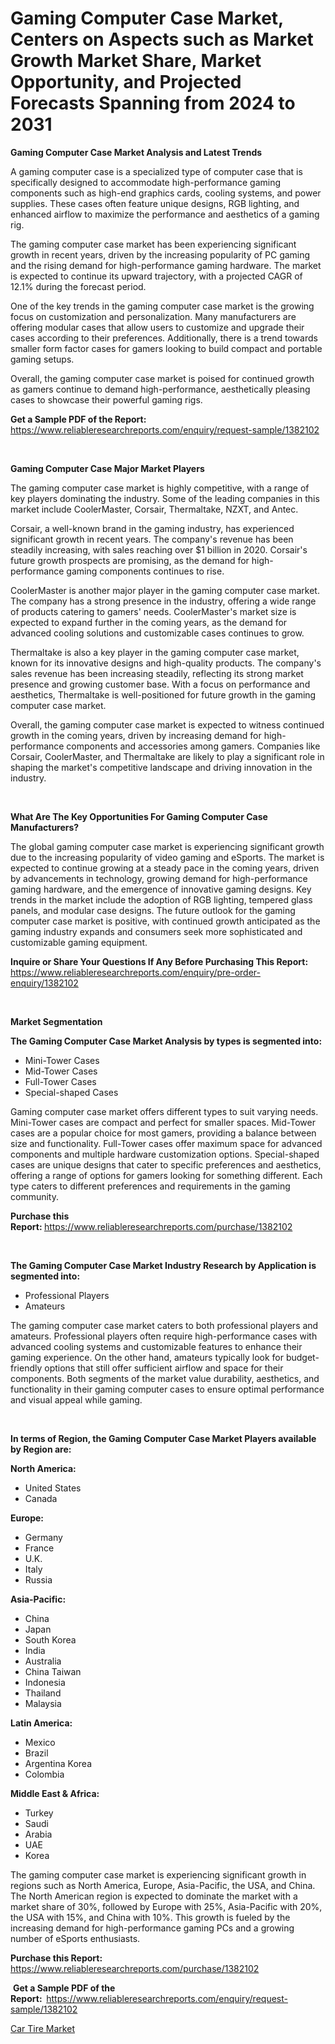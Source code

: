 <p><h1>Gaming Computer Case Market, Centers on Aspects such as Market Growth Market Share, Market Opportunity, and Projected Forecasts Spanning from 2024 to 2031</h1></p><p><strong>Gaming Computer Case Market Analysis and Latest Trends</strong></p>
<p><p>A gaming computer case is a specialized type of computer case that is specifically designed to accommodate high-performance gaming components such as high-end graphics cards, cooling systems, and power supplies. These cases often feature unique designs, RGB lighting, and enhanced airflow to maximize the performance and aesthetics of a gaming rig.</p><p>The gaming computer case market has been experiencing significant growth in recent years, driven by the increasing popularity of PC gaming and the rising demand for high-performance gaming hardware. The market is expected to continue its upward trajectory, with a projected CAGR of 12.1% during the forecast period.</p><p>One of the key trends in the gaming computer case market is the growing focus on customization and personalization. Many manufacturers are offering modular cases that allow users to customize and upgrade their cases according to their preferences. Additionally, there is a trend towards smaller form factor cases for gamers looking to build compact and portable gaming setups.</p><p>Overall, the gaming computer case market is poised for continued growth as gamers continue to demand high-performance, aesthetically pleasing cases to showcase their powerful gaming rigs.</p></p>
<p><strong>Get a Sample PDF of the Report:&nbsp;</strong> <a href="https://www.reliableresearchreports.com/enquiry/request-sample/1382102">https://www.reliableresearchreports.com/enquiry/request-sample/1382102</a></p>
<p>&nbsp;</p>
<p><strong>Gaming Computer Case Major Market Players</strong></p>
<p><p>The gaming computer case market is highly competitive, with a range of key players dominating the industry. Some of the leading companies in this market include CoolerMaster, Corsair, Thermaltake, NZXT, and Antec.</p><p>Corsair, a well-known brand in the gaming industry, has experienced significant growth in recent years. The company's revenue has been steadily increasing, with sales reaching over $1 billion in 2020. Corsair's future growth prospects are promising, as the demand for high-performance gaming components continues to rise.</p><p>CoolerMaster is another major player in the gaming computer case market. The company has a strong presence in the industry, offering a wide range of products catering to gamers' needs. CoolerMaster's market size is expected to expand further in the coming years, as the demand for advanced cooling solutions and customizable cases continues to grow.</p><p>Thermaltake is also a key player in the gaming computer case market, known for its innovative designs and high-quality products. The company's sales revenue has been increasing steadily, reflecting its strong market presence and growing customer base. With a focus on performance and aesthetics, Thermaltake is well-positioned for future growth in the gaming computer case market.</p><p>Overall, the gaming computer case market is expected to witness continued growth in the coming years, driven by increasing demand for high-performance components and accessories among gamers. Companies like Corsair, CoolerMaster, and Thermaltake are likely to play a significant role in shaping the market's competitive landscape and driving innovation in the industry.</p></p>
<p>&nbsp;</p>
<p><strong>What Are The Key Opportunities For Gaming Computer Case Manufacturers?</strong></p>
<p><p>The global gaming computer case market is experiencing significant growth due to the increasing popularity of video gaming and eSports. The market is expected to continue growing at a steady pace in the coming years, driven by advancements in technology, growing demand for high-performance gaming hardware, and the emergence of innovative gaming designs. Key trends in the market include the adoption of RGB lighting, tempered glass panels, and modular case designs. The future outlook for the gaming computer case market is positive, with continued growth anticipated as the gaming industry expands and consumers seek more sophisticated and customizable gaming equipment.</p></p>
<p><strong>Inquire or Share Your Questions If Any Before Purchasing This Report:</strong> <a href="https://www.reliableresearchreports.com/enquiry/pre-order-enquiry/1382102">https://www.reliableresearchreports.com/enquiry/pre-order-enquiry/1382102</a></p>
<p>&nbsp;</p>
<p><strong>Market Segmentation</strong></p>
<p><strong>The Gaming Computer Case Market Analysis by types is segmented into:</strong></p>
<p><ul><li>Mini-Tower Cases</li><li>Mid-Tower Cases</li><li>Full-Tower Cases</li><li>Special-shaped Cases</li></ul></p>
<p><p>Gaming computer case market offers different types to suit varying needs. Mini-Tower cases are compact and perfect for smaller spaces. Mid-Tower cases are a popular choice for most gamers, providing a balance between size and functionality. Full-Tower cases offer maximum space for advanced components and multiple hardware customization options. Special-shaped cases are unique designs that cater to specific preferences and aesthetics, offering a range of options for gamers looking for something different. Each type caters to different preferences and requirements in the gaming community.</p></p>
<p><strong>Purchase this Report:&nbsp;</strong><a href="https://www.reliableresearchreports.com/purchase/1382102">https://www.reliableresearchreports.com/purchase/1382102</a></p>
<p>&nbsp;</p>
<p><strong>The Gaming Computer Case Market Industry Research by Application is segmented into:</strong></p>
<p><ul><li>Professional Players</li><li>Amateurs</li></ul></p>
<p><p>The gaming computer case market caters to both professional players and amateurs. Professional players often require high-performance cases with advanced cooling systems and customizable features to enhance their gaming experience. On the other hand, amateurs typically look for budget-friendly options that still offer sufficient airflow and space for their components. Both segments of the market value durability, aesthetics, and functionality in their gaming computer cases to ensure optimal performance and visual appeal while gaming.</p></p>
<p>&nbsp;</p>
<p><strong>In terms of Region, the Gaming Computer Case Market Players available by Region are:</strong></p>
<p>
    <p> <strong> North America: </strong>
        <ul>
            <li>United States</li>
            <li>Canada</li>
        </ul>
        </p> 
    <p> <strong> Europe: </strong>
        <ul>
            <li>Germany</li>
            <li>France</li>
            <li>U.K.</li>
            <li>Italy</li>
            <li>Russia</li>
        </ul>
        </p> 
    <p> <strong> Asia-Pacific: </strong>
        <ul>
            <li>China</li>
            <li>Japan</li>
            <li>South Korea</li>
            <li>India</li>
            <li>Australia</li>
            <li>China Taiwan</li>
            <li>Indonesia</li>
            <li>Thailand</li>
            <li>Malaysia</li>
        </ul>
        </p> 
    <p> <strong> Latin America: </strong>
        <ul>
            <li>Mexico</li>
            <li>Brazil</li>
            <li>Argentina Korea</li>
            <li>Colombia</li>
        </ul>
        </p> 
    <p> <strong> Middle East & Africa: </strong>
        <ul>
            <li>Turkey</li>
            <li>Saudi</li>
            <li>Arabia</li>
            <li>UAE</li>
            <li>Korea</li>
        </ul>
    </p>
    </p>
<p><p>The gaming computer case market is experiencing significant growth in regions such as North America, Europe, Asia-Pacific, the USA, and China. The North American region is expected to dominate the market with a market share of 30%, followed by Europe with 25%, Asia-Pacific with 20%, the USA with 15%, and China with 10%. This growth is fueled by the increasing demand for high-performance gaming PCs and a growing number of eSports enthusiasts.</p></p>
<p><strong>Purchase this Report: </strong><a href="https://www.reliableresearchreports.com/purchase/1382102">https://www.reliableresearchreports.com/purchase/1382102</a></p>
<p>&nbsp;<strong>Get a Sample PDF of the Report:&nbsp;&nbsp;</strong><a href="https://www.reliableresearchreports.com/enquiry/request-sample/1382102">https://www.reliableresearchreports.com/enquiry/request-sample/1382102</a></p>
<p><strong></strong></p>
<p><p><a href="https://full-wildebeest-80b.notion.site/Car-Tire-Market-Provides-Detailed-Segmentation-of-this-Market-based-on-Type-Application-and-Region-4bfcc4054afa426aa47ae9c66f17b501">Car Tire Market</a></p></p>